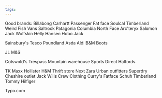 ```yaml
---
tags:
---
```


Good brands:
Billabong
Carhartt
Passenger
Fat face
Soulcal
Timberland
Weird Fish
Vans
Saltrock
Patagonia
Columbia
North Face
Arc'teryx
Salomon
Jack Wolfskin
Helly Hansen
Hobo Jack

Sainsbury's
Tesco
Poundland
Asda
Aldi
B&M
Boots

JL
M&S

Cotswold's
Trespass
Mountain warehouse
Sports Direct
Halfords

TK Maxx
Hollister
H&M
Thrift store
Next
Zara
Urban outfitters
Superdry
Cheshire outlet
Jack Wills
Crew Clothing
Curry's
Fatface
Schuh
Timberland
Tommy Hilfiger


Typo.com